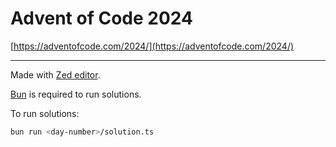 # Advent of Code 2024

[https://adventofcode.com/2024/](https://adventofcode.com/2024/)

---

Made with [Zed editor](https://zed.dev).

[Bun](https://bun.sh/) is required to run solutions.

To run solutions:

```bash
bun run <day-number>/solution.ts
```
